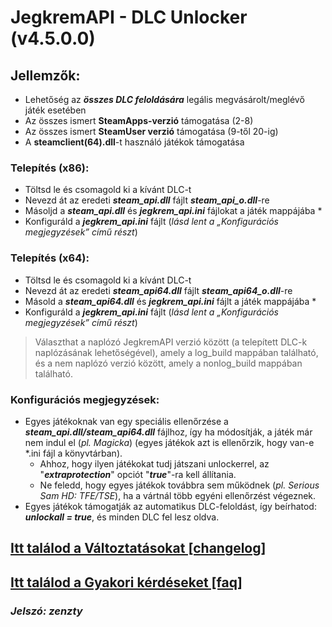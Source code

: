 # JegkremAPI - DLC Unlocker (v4.5.0.0)

## Jellemzők:

- Lehetőség az ***összes DLC feloldására*** legális megvásárolt/meglévő játék esetében
- Az összes ismert **SteamApps-verzió** támogatása (2-8)
- Az összes ismert **SteamUser verzió** támogatása (9-től 20-ig)
- A **steamclient(64).dll**-t használó játékok támogatása

### Telepítés (x86):

 - Töltsd le és csomagold ki a kívánt DLC-t
 - Nevezd át az eredeti ***steam_api.dll*** fájlt ***steam_api_o.dll***-re
 - Másoljd a ***steam_api.dll*** és ***jegkrem_api.ini*** fájlokat a játék mappájába *
 - Konfiguráld a ***jegkrem_api.ini*** fájlt (*lásd lent a „Konfigurációs megjegyzések” című részt*)


### Telepítés (x64):

 - Töltsd le és csomagold ki a kívánt DLC-t
 - Nevezd át az eredeti ***steam_api64.dll*** fájlt ***steam_api64_o.dll***-re
 - Másold a ***steam_api64.dll*** és ***jegkrem_api.ini*** fájlt a játék mappájába *
 - Konfiguráld a ***jegkrem_api.ini*** fájlt (*lásd lent a „Konfigurációs megjegyzések” című részt*)

> Választhat a naplózó JegkremAPI verzió között (a telepített DLC-k naplózásának lehetőségével), amely a log_build mappában található, és a nem naplózó verzió között, amely a nonlog_build mappában található.

### Konfigurációs megjegyzések:

- Egyes játékoknak van egy speciális ellenőrzése a ***steam_api.dll/steam_api64.dll*** fájlhoz, így ha módosítják, a játék már nem indul el (*pl. Magicka*) (egyes játékok azt is ellenőrzik, hogy van-e *.ini fájl a könyvtárban).
  - Ahhoz, hogy ilyen játékokat tudj játszani unlockerrel, az "***extraprotection***" opciót "***true***"-ra kell állítania.
   - Ne feledd, hogy egyes játékok továbbra sem működnek (*pl. Serious Sam HD: TFE/TSE*), ha a vártnál több egyéni ellenőrzést végeznek.
- Egyes játékok támogatják az automatikus DLC-feloldást, így beírhatod: ***unlockall = true***, és minden DLC fel lesz oldva.


## [Itt találod a Változtatásokat [changelog]](https://github.com/palicz/jegkrem-api/blob/main/changelog.md)
## [Itt találod a Gyakori kérdéseket [faq]](https://github.com/palicz/jegkrem-api/blob/main/faq.md)

### ***Jelszó: zenzty***

